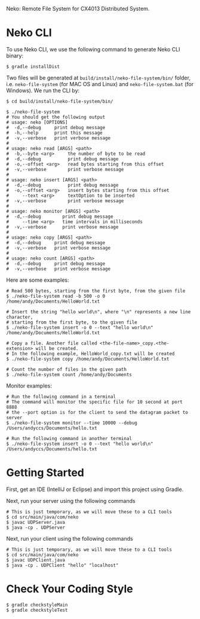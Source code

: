 Neko: Remote File System for CX4013 Distributed System.

# Neko CLI

To use Neko CLI, we use the following command to generate Neko CLI binary:

```Shell
$ gradle installDist
```

Two files will be generated at `build/install/neko-file-system/bin/` folder, i.e. `neko-file-system` (for MAC OS
and Linux) and `neko-file-system.bat` (for Windows). We run the CLI by:

```Shell
$ cd build/install/neko-file-system/bin/

$ ./neko-file-system
# You should get the following output
# usage: neko [OPTIONS]
#  -d,--debug     print debug message
#  -h,--help      print this message
#  -v,--verbose   print verbose message
# 
# usage: neko read [ARGS] <path>
#  -b,--byte <arg>     the number of byte to be read
#  -d,--debug          print debug message
#  -o,--offset <arg>   read bytes starting from this offset
#  -v,--verbose        print verbose message
# 
# usage: neko insert [ARGS] <path>
#  -d,--debug          print debug message
#  -o,--offset <arg>   insert bytes starting from this offset
#     --text <arg>     textOption to be inserted
#  -v,--verbose        print verbose message
# 
# usage: neko monitor [ARGS] <path>
#  -d,--debug        print debug message
#     --time <arg>   time intervals in milliseconds
#  -v,--verbose      print verbose message
# 
# usage: neko copy [ARGS] <path>
#  -d,--debug     print debug message
#  -v,--verbose   print verbose message
# 
# usage: neko count [ARGS] <path>
#  -d,--debug     print debug message
#  -v,--verbose   print verbose message
```

Here are some examples:

```Shell
# Read 500 bytes, starting from the first byte, from the given file
$ ./neko-file-system read -b 500 -o 0 /home/andy/Documents/HelloWorld.txt

# Insert the string "hello world\n", where "\n" represents a new line character,
# starting from the first byte, to the given file
$ ./neko-file-system insert -o 0 --text "hello world\n" /home/andy/Documents/HelloWorld.txt

# Copy a file. Another file called <the-file-name>_copy.<the-extension> will be created.
# In the following example, HelloWorld_copy.txt will be created
$ ./neko-file-system copy /home/andy/Documents/HelloWorld.txt

# Count the number of files in the given path
$ ./neko-file-system count /home/andy/Documents
```

Monitor examples:

```Shell
# Run the following command in a terminal
# The command will monitor the specific file for 10 second at port 8888
# the --port option is for the client to send the datagram packet to server
$ ./neko-file-system monitor --time 10000 --debug /Users/andyccs/Documents/hello.txt

# Run the following command in another terminal
$ ./neko-file-system insert -o 0 --text "hello world\n" /Users/andyccs/Documents/hello.txt
```

# Getting Started

First, get an IDE (IntelliJ or Eclipse) and import this project using Gradle. 

Next, run your server using the following commands

```Shell
# This is just temporary, as we will move these to a CLI tools
$ cd src/main/java/com/neko
$ javac UDPServer.java
$ java -cp . UDPServer
```

Next, run your client using the following commands

```Shell
# This is just temporary, as we will move these to a CLI tools
$ cd src/main/java/com/neko
$ javac UDPClient.java
$ java -cp . UDPClient "hello" "localhost"
```

# Check Your Coding Style

```Shell
$ gradle checkstyleMain
$ gradle checkstyleTest
```